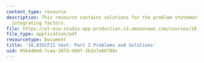 ```yaml
---
content_type: resource
description: This resource contains solutions for the problem statements related to
  integrating factors.
file: https://ol-ocw-studio-app-production.s3.amazonaws.com/courses/18-03sc-differential-equations-fall-2011/05b440e07caa107dd68f2b2e7a66788c_MIT18_03SCF11_ps1_s4_5s.pdf
file_type: application/pdf
resourcetype: Document
title: '18.03SCF11 text: Part I Problems and Solutions'
uid: 05b440e0-7caa-107d-d68f-2b2e7a66788c
---
```

